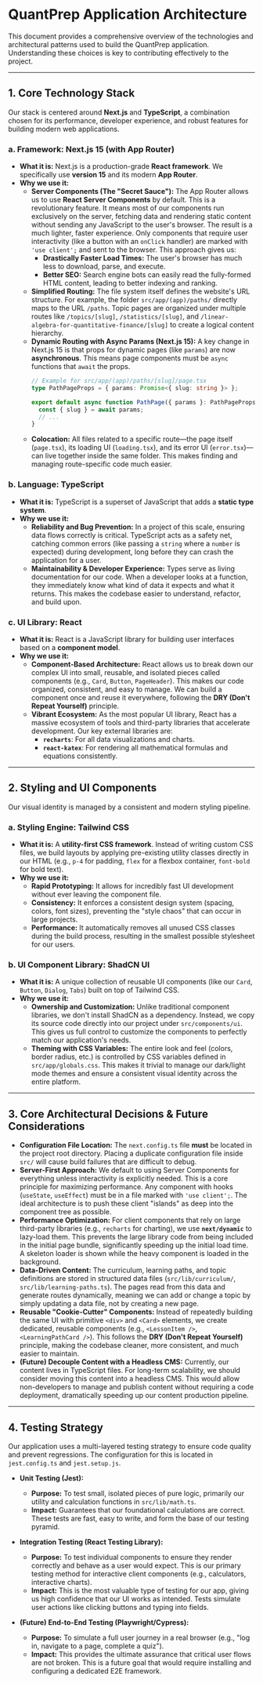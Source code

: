 # QuantPrep Application Architecture

This document provides a comprehensive overview of the technologies and architectural patterns used to build the QuantPrep application. Understanding these choices is key to contributing effectively to the project.

---

## 1. Core Technology Stack

Our stack is centered around **Next.js** and **TypeScript**, a combination chosen for its performance, developer experience, and robust features for building modern web applications.

### a. Framework: Next.js 15 (with App Router)

- **What it is:** Next.js is a production-grade **React framework**. We specifically use **version 15** and its modern **App Router**.
- **Why we use it:**
    - **Server Components (The "Secret Sauce"):** The App Router allows us to use **React Server Components** by default. This is a revolutionary feature. It means most of our components run exclusively on the server, fetching data and rendering static content without sending any JavaScript to the user's browser. The result is a much lighter, faster experience. Only components that require user interactivity (like a button with an `onClick` handler) are marked with `'use client';` and sent to the browser. This approach gives us:
        - **Drastically Faster Load Times:** The user's browser has much less to download, parse, and execute.
        - **Better SEO:** Search engine bots can easily read the fully-formed HTML content, leading to better indexing and ranking.
    - **Simplified Routing:** The file system itself defines the website's URL structure. For example, the folder `src/app/(app)/paths/` directly maps to the URL `/paths`. Topic pages are organized under multiple routes like `/topics/[slug]`, `/statistics/[slug]`, and `/linear-algebra-for-quantitative-finance/[slug]` to create a logical content hierarchy.
    - **Dynamic Routing with Async Params (Next.js 15):** A key change in Next.js 15 is that props for dynamic pages (like `params`) are now **asynchronous**. This means page components must be `async` functions that `await` the props.
      ```typescript
      // Example for src/app/(app)/paths/[slug]/page.tsx
      type PathPageProps = { params: Promise<{ slug: string }> };

      export default async function PathPage({ params }: PathPageProps) {
        const { slug } = await params;
        // ...
      }
      ```
    - **Colocation:** All files related to a specific route—the page itself (`page.tsx`), its loading UI (`loading.tsx`), and its error UI (`error.tsx`)—can live together inside the same folder. This makes finding and managing route-specific code much easier.

### b. Language: TypeScript

- **What it is:** TypeScript is a superset of JavaScript that adds a **static type system**.
- **Why we use it:**
    - **Reliability and Bug Prevention:** In a project of this scale, ensuring data flows correctly is critical. TypeScript acts as a safety net, catching common errors (like passing a `string` where a `number` is expected) during development, long before they can crash the application for a user.
    - **Maintainability & Developer Experience:** Types serve as living documentation for our code. When a developer looks at a function, they immediately know what kind of data it expects and what it returns. This makes the codebase easier to understand, refactor, and build upon.

### c. UI Library: React

- **What it is:** React is a JavaScript library for building user interfaces based on a **component model**.
- **Why we use it:**
    - **Component-Based Architecture:** React allows us to break down our complex UI into small, reusable, and isolated pieces called components (e.g., `Card`, `Button`, `PageHeader`). This makes our code organized, consistent, and easy to manage. We can build a component once and reuse it everywhere, following the **DRY (Don't Repeat Yourself)** principle.
    - **Vibrant Ecosystem:** As the most popular UI library, React has a massive ecosystem of tools and third-party libraries that accelerate development. Our key external libraries are:
        - **`recharts`**: For all data visualizations and charts.
        - **`react-katex`**: For rendering all mathematical formulas and equations consistently.

---

## 2. Styling and UI Components

Our visual identity is managed by a consistent and modern styling pipeline.

### a. Styling Engine: Tailwind CSS

- **What it is:** A **utility-first CSS framework**. Instead of writing custom CSS files, we build layouts by applying pre-existing utility classes directly in our HTML (e.g., `p-4` for padding, `flex` for a flexbox container, `font-bold` for bold text).
- **Why we use it:**
    - **Rapid Prototyping:** It allows for incredibly fast UI development without ever leaving the component file.
    - **Consistency:** It enforces a consistent design system (spacing, colors, font sizes), preventing the "style chaos" that can occur in large projects.
    - **Performance:** It automatically removes all unused CSS classes during the build process, resulting in the smallest possible stylesheet for our users.

### b. UI Component Library: ShadCN UI

- **What it is:** A unique collection of reusable UI components (like our `Card`, `Button`, `Dialog`, `Tabs`) built on top of Tailwind CSS.
- **Why we use it:**
    - **Ownership and Customization:** Unlike traditional component libraries, we don't install ShadCN as a dependency. Instead, we copy its source code directly into our project under `src/components/ui`. This gives us full control to customize the components to perfectly match our application's needs.
    - **Theming with CSS Variables:** The entire look and feel (colors, border radius, etc.) is controlled by CSS variables defined in `src/app/globals.css`. This makes it trivial to manage our dark/light mode themes and ensure a consistent visual identity across the entire platform.

---

## 3. Core Architectural Decisions & Future Considerations

- **Configuration File Location:** The `next.config.ts` file **must** be located in the project root directory. Placing a duplicate configuration file inside `src/` will cause build failures that are difficult to debug.
- **Server-First Approach:** We default to using Server Components for everything unless interactivity is explicitly needed. This is a core principle for maximizing performance. Any component with hooks (`useState`, `useEffect`) must be in a file marked with `'use client';`. The ideal architecture is to push these client "islands" as deep into the component tree as possible.
- **Performance Optimization:** For client components that rely on large third-party libraries (e.g., `recharts` for charting), we use **`next/dynamic`** to lazy-load them. This prevents the large library code from being included in the initial page bundle, significantly speeding up the initial load time. A skeleton loader is shown while the heavy component is loaded in the background.
- **Data-Driven Content:** The curriculum, learning paths, and topic definitions are stored in structured data files (`src/lib/curriculum/`, `src/lib/learning-paths.ts`). The pages read from this data and generate routes dynamically, meaning we can add or change a topic by simply updating a data file, not by creating a new page.
- **Reusable "Cookie-Cutter" Components:** Instead of repeatedly building the same UI with primitive `<div>` and `<Card>` elements, we create dedicated, reusable components (e.g., `<LessonItem />`, `<LearningPathCard />`). This follows the **DRY (Don't Repeat Yourself)** principle, making the codebase cleaner, more consistent, and much easier to maintain.
- **(Future) Decouple Content with a Headless CMS:** Currently, our content lives in TypeScript files. For long-term scalability, we should consider moving this content into a headless CMS. This would allow non-developers to manage and publish content without requiring a code deployment, dramatically speeding up our content production pipeline.

---

## 4. Testing Strategy

Our application uses a multi-layered testing strategy to ensure code quality and prevent regressions. The configuration for this is located in `jest.config.ts` and `jest.setup.js`.

- **Unit Testing (Jest):**
  - **Purpose:** To test small, isolated pieces of pure logic, primarily our utility and calculation functions in `src/lib/math.ts`.
  - **Impact:** Guarantees that our foundational calculations are correct. These tests are fast, easy to write, and form the base of our testing pyramid.

- **Integration Testing (React Testing Library):**
  - **Purpose:** To test individual components to ensure they render correctly and behave as a user would expect. This is our primary testing method for interactive client components (e.g., calculators, interactive charts).
  - **Impact:** This is the most valuable type of testing for our app, giving us high confidence that our UI works as intended. Tests simulate user actions like clicking buttons and typing into fields.

- **(Future) End-to-End Testing (Playwright/Cypress):**
  - **Purpose:** To simulate a full user journey in a real browser (e.g., "log in, navigate to a page, complete a quiz").
  - **Impact:** This provides the ultimate assurance that critical user flows are not broken. This is a future goal that would require installing and configuring a dedicated E2E framework.